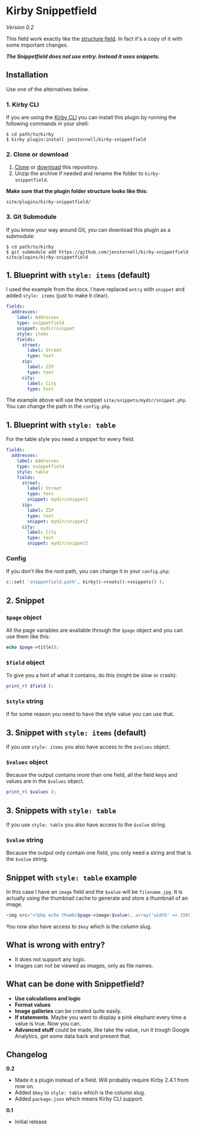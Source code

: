 # Kirby Snippetfield

*Version 0.2*

This field work exactly like the [structure field](https://getkirby.com/docs/cheatsheet/panel-fields/structure). In fact it's a copy of it with some important changes.

***The Snippetfield does not use entry. Instead it uses snippets.***

## Installation

Use one of the alternatives below.

### 1. Kirby CLI

If you are using the [Kirby CLI](https://github.com/getkirby/cli) you can install this plugin by running the following commands in your shell:

```text
$ cd path/to/kirby
$ kirby plugin:install jenstornell/kirby-snippetfield
```

### 2. Clone or download

1. [Clone](https://github.com/jenstornell/kirby-snippetfield.git) or [download](https://github.com/jenstornell/kirby-snippetfield/archive/master.zip)  this repository.
2. Unzip the archive if needed and rename the folder to `kirby-snippetfield`.

**Make sure that the plugin folder structure looks like this:**

```text
site/plugins/kirby-snippetfield/
```

### 3. Git Submodule

If you know your way around Git, you can download this plugin as a submodule:

```text
$ cd path/to/kirby
$ git submodule add https://github.com/jenstornell/kirby-snippetfield site/plugins/kirby-snippetfield
```

## 1. Blueprint with `style: items` (default)

I used the example from the docs. I have replaced `entry` with `snippet` and added `style: items` (just to make it clear).

```yaml
fields:
  addresses:
    label: Addresses
    type: snippetfield
    snippet: mydir/snippet
    style: items
    fields:
      street:
        label: Street
        type: text
      zip:
        label: ZIP
        type: text
      city:
        label: City
        type: text
```

The example above will use the snippet `site/snippets/mydir/snippet.php`. You can change the path in the `config.php`.

## 1. Blueprint with `style: table`

For the table style you need a snippet for every field.

```yaml
fields:
  addresses:
    label: Addresses
    type: snippetfield
    style: table
    fields:
      street:
        label: Street
        type: text
        snippet: mydir/snippet1
      zip:
        label: ZIP
        type: text
        snippet: mydir/snippet2
      city:
        label: City
        type: text
        snippet: mydir/snippet2
```

### Config

If you don't like the root path, you can change it in your `config.php`:

```php
c::set( 'snippetfield.path', kirby()->roots()->snippets() );
```

## 2. Snippet

### `$page` object

All the page variables are available through the `$page` object and you can use them like this:

```php
echo $page->title();
```

### `$field` object

To give you a hint of what it contains, do this (might be slow or crash):

```php
print_r( $field );
```

### `$style` string

If for some reason you need to have the style value you can use that.

## 3. Snippet with `style: items` (default)

If you use `style: items` you also have access to the `$values` object.

### `$values` object

Because the output contains more than one field, all the field keys and values are in the `$values` object.

```php
print_r( $values );
```

## 3. Snippets with `style: table`

If you use `style: table` you also have access to the `$value` string.

### `$value` string

Because the output only contain one field, you only need a string and that is the `$value` string.

## Snippet with `style: table` example

In this case I have an `image` field and the `$value` will be `filename.jpg`. It is actually using the thumbnail cache to generate and store a thumbnail of an image.

```php
<img src="<?php echo thumb($page->image($value), array('width' => 150))->url(); ?>">
```

You now also have access to `$key` which is the column slug.

## What is wrong with entry?

- It does not support any logic.
- Images can not be viewed as images, only as file names.

## What can be done with Snippetfield?

- **Use calculations and logic**
- **Format values**
- **Image galleries** can be created quite easily.
- **If statements**. Maybe you want to display a pink elephant every time a value is true. Now you can.
- **Advanced stuff** could be made, like take the value, run it trough Google Analytics, get some data back and present that.

## Changelog

**0.2**

- Made it a plugin instead of a field. Will probably require Kirby 2.4.1 from now on.
- Added `$key` to `style: table` which is the column slug.
- Added `package.json` which means Kirby CLI support.

**0.1**

- Initial release
